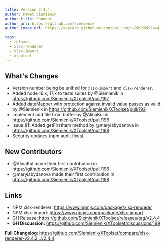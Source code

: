 ```yaml
---
title: Version 2.4.4
author: Paweł Siemienik
author_title: Founder
author_url: https://github.com/siemienik
author_image_url: https://avatars.githubusercontent.com/u/2893099?v=4

tags:
  - release
  - xlsx-renderer
  - xlsx-import
  - xtoolset
---
```


## What's Changes

* Version number being be unified for `xlsx-import` and `xlsx-renderer`.
* Added node 16.x, 17.x to tests suites  by @Siemienik in https://github.com/Siemienik/XToolset/pull/197
* Added dateMapper with protection against invalid value passes as valid. by @Siemienik in https://github.com/Siemienik/XToolset/pull/192
* Implement add file from buffer by @AlinaKul in https://github.com/Siemienik/XToolset/pull/196
* Issue 81: Added getFirstItem method by @maryiabydanova in https://github.com/Siemienik/XToolset/pull/198
* Security updates (npm audit fixes).

## New Contributors
* @AlinaKul made their first contribution in https://github.com/Siemienik/XToolset/pull/196
* @maryiabydanova made their first contribution in https://github.com/Siemienik/XToolset/pull/198

## Links

* NPM xlsx-renderer: https://www.npmjs.com/package/xlsx-renderer
* NPM xlsx-import: https://www.npmjs.com/package/xlsx-import
* GH Release: https://github.com/Siemienik/XToolset/releases/tag/v2.4.4
* **GH Discussion:** https://github.com/Siemienik/XToolset/discussions/199

**Full Changelog**: https://github.com/Siemienik/XToolset/compare/xlsx-renderer-v2.4.3...v2.4.4
